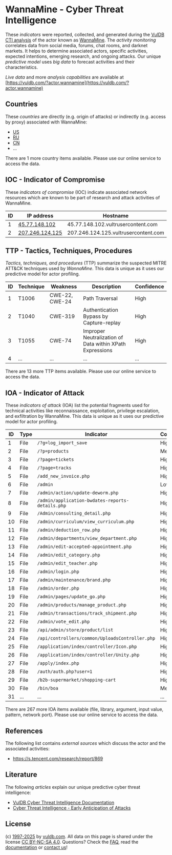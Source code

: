 # WannaMine - Cyber Threat Intelligence

These _indicators_ were reported, collected, and generated during the [VulDB CTI analysis](https://vuldb.com/?kb.cti) of the actor known as [WannaMine](https://vuldb.com/?actor.wannamine). The _activity monitoring_ correlates data from social media, forums, chat rooms, and darknet markets. It helps to determine associated actors, specific activities, expected intentions, emerging research, and ongoing attacks. Our unique _predictive model_ uses _big data_ to forecast activities and their characteristics.

_Live data_ and more _analysis capabilities_ are available at [https://vuldb.com/?actor.wannamine](https://vuldb.com/?actor.wannamine)

## Countries

These _countries_ are directly (e.g. origin of attacks) or indirectly (e.g. access by proxy) associated with WannaMine:

* [US](https://vuldb.com/?country.us)
* [RU](https://vuldb.com/?country.ru)
* [CN](https://vuldb.com/?country.cn)
* ...

There are 1 more country items available. Please use our online service to access the data.

## IOC - Indicator of Compromise

These _indicators of compromise_ (IOC) indicate associated network resources which are known to be part of research and attack activities of WannaMine.

ID | IP address | Hostname | Campaign | Confidence
-- | ---------- | -------- | -------- | ----------
1 | [45.77.148.102](https://vuldb.com/?ip.45.77.148.102) | 45.77.148.102.vultrusercontent.com | - | Medium
2 | [207.246.124.125](https://vuldb.com/?ip.207.246.124.125) | 207.246.124.125.vultrusercontent.com | - | Medium

## TTP - Tactics, Techniques, Procedures

_Tactics, techniques, and procedures_ (TTP) summarize the suspected MITRE ATT&CK techniques used by _WannaMine_. This data is unique as it uses our predictive model for actor profiling.

ID | Technique | Weakness | Description | Confidence
-- | --------- | -------- | ----------- | ----------
1 | T1006 | CWE-22, CWE-24 | Path Traversal | High
2 | T1040 | CWE-319 | Authentication Bypass by Capture-replay | High
3 | T1055 | CWE-74 | Improper Neutralization of Data within XPath Expressions | High
4 | ... | ... | ... | ...

There are 13 more TTP items available. Please use our online service to access the data.

## IOA - Indicator of Attack

These _indicators of attack_ (IOA) list the potential fragments used for technical activities like reconnaissance, exploitation, privilege escalation, and exfiltration by WannaMine. This data is unique as it uses our predictive model for actor profiling.

ID | Type | Indicator | Confidence
-- | ---- | --------- | ----------
1 | File | `/?g=log_import_save` | High
2 | File | `/?p=products` | Medium
3 | File | `/?page=tickets` | High
4 | File | `/?page=tracks` | High
5 | File | `/add_new_invoice.php` | High
6 | File | `/admin` | Low
7 | File | `/admin/action/update-deworm.php` | High
8 | File | `/admin/application-bwdates-reports-details.php` | High
9 | File | `/Admin/consulting_detail.php` | High
10 | File | `/admin/curriculum/view_curriculum.php` | High
11 | File | `/admin/deduction_row.php` | High
12 | File | `/admin/departments/view_department.php` | High
13 | File | `/admin/edit-accepted-appointment.php` | High
14 | File | `/admin/edit_category.php` | High
15 | File | `/admin/edit_teacher.php` | High
16 | File | `/admin/login.php` | High
17 | File | `/admin/maintenance/brand.php` | High
18 | File | `/admin/order.php` | High
19 | File | `/admin/pages/update_go.php` | High
20 | File | `/admin/products/manage_product.php` | High
21 | File | `/admin/transactions/track_shipment.php` | High
22 | File | `/admin/vote_edit.php` | High
23 | File | `/api/admin/store/product/list` | High
24 | File | `/api/controllers/common/UploadsController.php` | High
25 | File | `/application/index/controller/Icon.php` | High
26 | File | `/application/index/controller/Unity.php` | High
27 | File | `/apply/index.php` | High
28 | File | `/auth/auth.php?user=1` | High
29 | File | `/b2b-supermarket/shopping-cart` | High
30 | File | `/bin/boa` | Medium
31 | ... | ... | ...

There are 267 more IOA items available (file, library, argument, input value, pattern, network port). Please use our online service to access the data.

## References

The following list contains _external sources_ which discuss the actor and the associated activities:

* https://s.tencent.com/research/report/869

## Literature

The following _articles_ explain our unique predictive cyber threat intelligence:

* [VulDB Cyber Threat Intelligence Documentation](https://vuldb.com/?kb.cti)
* [Cyber Threat Intelligence - Early Anticipation of Attacks](https://www.scip.ch/en/?labs.20201022)

## License

(c) [1997-2025](https://vuldb.com/?kb.changelog) by [vuldb.com](https://vuldb.com/?kb.about). All data on this page is shared under the license [CC BY-NC-SA 4.0](https://creativecommons.org/licenses/by-nc-sa/4.0/). Questions? Check the [FAQ](https://vuldb.com/?kb.faq), read the [documentation](https://vuldb.com/?kb) or [contact us](https://vuldb.com/?contact)!
